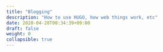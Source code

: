 ```yaml
---
title: "Blogging"
description: "How to use HUGO, how web things work, etc"
date: 2020-04-28T00:34:39+09:00
draft: false
weight: 0
collapsible: true
---
```


